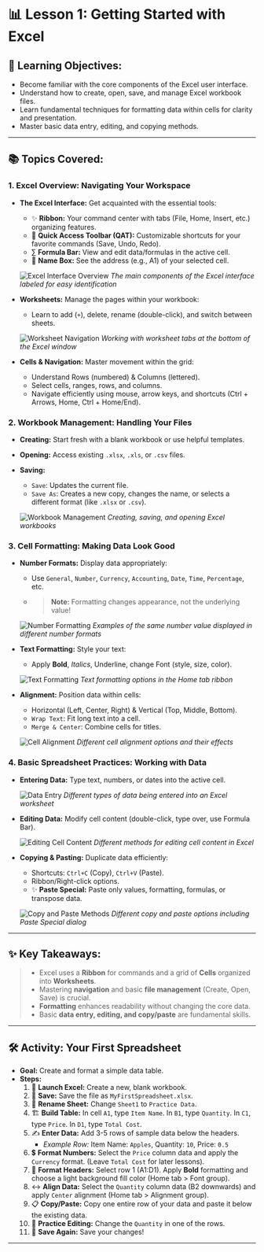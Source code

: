 # 📊 Lesson 1: Getting Started with Excel

## 🎯 Learning Objectives:

* Become familiar with the core components of the Excel user interface.
* Understand how to create, open, save, and manage Excel workbook files.
* Learn fundamental techniques for formatting data within cells for clarity and presentation.
* Master basic data entry, editing, and copying methods.

---

## 📚 Topics Covered:

### 1. Excel Overview: Navigating Your Workspace

* **The Excel Interface:** Get acquainted with the essential tools:

  * ✨ **Ribbon:** Your command center with tabs (File, Home, Insert, etc.) organizing features.
  * 🔧 **Quick Access Toolbar (QAT):** Customizable shortcuts for your favorite commands (Save, Undo, Redo).
  * ∑ **Formula Bar:** View and edit data/formulas in the active cell.
  * 📍 **Name Box:** See the address (e.g., A1) of your selected cell.

  ![Excel Interface Overview](./Images/Lesson1/excel_interface.png)
  *The main components of the Excel interface labeled for easy identification*
* **Worksheets:** Manage the pages within your workbook:

  * Learn to add (`+`), delete, rename (double-click), and switch between sheets.

  ![Worksheet Navigation](./Images/Lesson1/worksheet_tabs.png)
  *Working with worksheet tabs at the bottom of the Excel window*
* **Cells & Navigation:** Master movement within the grid:

  * Understand Rows (numbered) & Columns (lettered).
  * Select cells, ranges, rows, and columns.
  * Navigate efficiently using mouse, arrow keys, and shortcuts (Ctrl + Arrows, Home, Ctrl + Home/End).

### 2. Workbook Management: Handling Your Files

* **Creating:** Start fresh with a blank workbook or use helpful templates.
* **Opening:** Access existing `.xlsx`, `.xls`, or `.csv` files.
* **Saving:**

  * `Save`: Updates the current file.
  * `Save As`: Creates a new copy, changes the name, or selects a different format (like `.xlsx` or `.csv`).

  ![Workbook Management](./Images/Lesson1/workbook_management.png)
  *Creating, saving, and opening Excel workbooks*

### 3. Cell Formatting: Making Data Look Good

* **Number Formats:** Display data appropriately:

  * Use `General`, `Number`, `Currency`, `Accounting`, `Date`, `Time`, `Percentage`, etc.
  * > **Note:** Formatting changes appearance, not the underlying value!
    >

  ![Number Formatting](./Images/Lesson1/number_formats.png)
  *Examples of the same number value displayed in different number formats*
* **Text Formatting:** Style your text:

  * Apply **Bold**, *Italics*, Underline, change Font (style, size, color).

  ![Text Formatting](./Images/Lesson1/text_formatting.png)
  *Text formatting options in the Home tab ribbon*
* **Alignment:** Position data within cells:

  * Horizontal (Left, Center, Right) & Vertical (Top, Middle, Bottom).
  * `Wrap Text`: Fit long text into a cell.
  * `Merge & Center`: Combine cells for titles.

  ![Cell Alignment](./Images/Lesson1/cell_alignment.png)
  *Different cell alignment options and their effects*

### 4. Basic Spreadsheet Practices: Working with Data

* **Entering Data:** Type text, numbers, or dates into the active cell.

  ![Data Entry](./Images/Lesson1/data_entry.png)
  *Different types of data being entered into an Excel worksheet*
* **Editing Data:** Modify cell content (double-click, type over, use Formula Bar).

  ![Editing Cell Content](./Images/Lesson1/editing_data.png)
  *Different methods for editing cell content in Excel*
* **Copying & Pasting:** Duplicate data efficiently:

  * Shortcuts: `Ctrl+C` (Copy), `Ctrl+V` (Paste).
  * Ribbon/Right-click options.
  * ✨ **Paste Special:** Paste only values, formatting, formulas, or transpose data.

  ![Copy and Paste Methods](./Images/Lesson1/copy_paste.png)
  *Different copy and paste options including Paste Special dialog*

---

## ✨ Key Takeaways:

> * Excel uses a **Ribbon** for commands and a grid of **Cells** organized into **Worksheets**.
> * Mastering **navigation** and basic **file management** (Create, Open, Save) is crucial.
> * **Formatting** enhances readability without changing the core data.
> * Basic **data entry, editing, and copy/paste** are fundamental skills.

---

## 🛠️ Activity: Your First Spreadsheet

* **Goal:** Create and format a simple data table.
* **Steps:**
  1. 🚀 **Launch Excel:** Create a new, blank workbook.
  2. 💾 **Save:** Save the file as `MyFirstSpreadsheet.xlsx`.
  3. 📝 **Rename Sheet:** Change `Sheet1` to `Practice Data`.
  4. 🏗️ **Build Table:** In cell `A1`, type `Item Name`. In `B1`, type `Quantity`. In `C1`, type `Price`. In `D1`, type `Total Cost`.
  5. ✍️ **Enter Data:** Add 3-5 rows of sample data below the headers.
     * *Example Row:* Item Name: `Apples`, Quantity: `10`, Price: `0.5`
  6. 💲 **Format Numbers:** Select the `Price` column data and apply the `Currency` format. (Leave `Total Cost` for later lessons).
  7. 🎨 **Format Headers:** Select row 1 (A1:D1). Apply **Bold** formatting and choose a light background fill color (Home tab > Font group).
  8. ↔️ **Align Data:** Select the `Quantity` column data (B2 downwards) and apply `Center` alignment (Home tab > Alignment group).
  9. 📋 **Copy/Paste:** Copy one entire row of your data and paste it below the existing data.
  10. 🔄 **Practice Editing:** Change the `Quantity` in one of the rows.
  11. 💾 **Save Again:** Save your changes!

---

